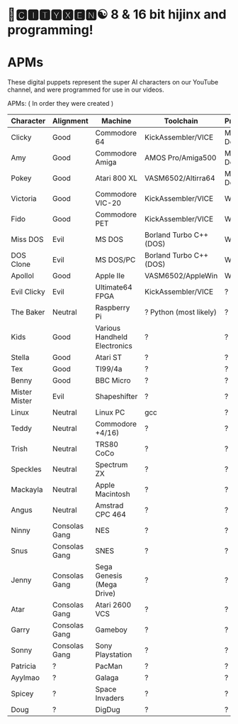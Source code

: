 # 🌆🅲🅸🆃🆈🆇🅴🅽☯️ 8 & 16 bit hijinx and programming!

# APMs
 
These digital puppets represent the super AI characters on our YouTube channel, and were programmed for use in our videos.

APMs: ( In order they were created )

| Character | Alignment | Machine | Toolchain |  Progress |
| --- | --- | --- | --- | --- |
| Clicky| Good | Commodore 64 | KickAssembler/VICE | Mostly Done |
| Amy  | Good | Commodore Amiga | AMOS Pro/Amiga500 | Mostly Done |
| Pokey | Good | Atari 800 XL | VASM6502/Altirra64 | Mostly Done |
| Victoria | Good | Commodore VIC-20 | KickAssembler/VICE | WIP |
| Fido  | Good | Commodore PET | KickAssembler/VICE |  WIP |
| Miss DOS | Evil | MS DOS  | Borland Turbo C++ (DOS) | WIP |
| DOS Clone | Evil | MS DOS/PC | Borland Turbo C++ (DOS) | WIP |
| Apollol | Good | Apple IIe   | VASM6502/AppleWin | WIP |
| Evil Clicky | Evil | Ultimate64 FPGA | KickAssembler/VICE | ? |
| The Baker | Neutral | Raspberry Pi | ? Python (most likely) | ? |
| Kids | Good | Various Handheld Electronics | ? | ? |
| Stella| Good | Atari ST | ? | ? |
| Tex    | Good | TI99/4a   | ? | ? |
| Benny | Good | BBC Micro | ? | ? |
| Mister Mister | Evil | Shapeshifter | ? | ? |
| Linux | Neutral | Linux PC | gcc | ? |
| Teddy | Neutral | Commodore +4/16) | ? | ? |
| Trish | Neutral | TRS80 CoCo | ? | ? |
| Speckles | Neutral | Spectrum ZX | ? | ? |
| Mackayla | Neutral | Apple Macintosh | ? | ? |
| Angus  | Neutral | Amstrad CPC 464 | ? | ? |
| Ninny | Consolas Gang | NES | ? | ? |
| Snus | Consolas Gang | SNES | ? | ? |
| Jenny | Consolas Gang | Sega Genesis (Mega Drive) | ? | ? |
| Atar | Consolas Gang | Atari 2600 VCS | ?| ? |
| Garry | Consolas Gang | Gameboy | ? | ? |
| Sonny | Consolas Gang | Sony Playstation | ? | ? |
| Patricia | ? | PacMan | ? | ? |
| Ayylmao | ? | Galaga | ? | ? |
| Spicey | ? | Space Invaders | ? | ? |
| Doug | ? | DigDug | ? | ? |